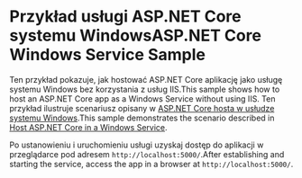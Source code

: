# <a name="aspnet-core-windows-service-sample"></a><span data-ttu-id="fa5fa-101">Przykład usługi ASP.NET Core systemu Windows</span><span class="sxs-lookup"><span data-stu-id="fa5fa-101">ASP.NET Core Windows Service Sample</span></span>

<span data-ttu-id="fa5fa-102">Ten przykład pokazuje, jak hostować ASP.NET Core aplikację jako usługę systemu Windows bez korzystania z usług IIS.</span><span class="sxs-lookup"><span data-stu-id="fa5fa-102">This sample shows how to host an ASP.NET Core app as a Windows Service without using IIS.</span></span> <span data-ttu-id="fa5fa-103">Ten przykład ilustruje scenariusz opisany w [ASP.NET Core hosta w usłudze systemu Windows](https://docs.microsoft.com/aspnet/core/host-and-deploy/windows-service).</span><span class="sxs-lookup"><span data-stu-id="fa5fa-103">This sample demonstrates the scenario described in [Host ASP.NET Core in a Windows Service](https://docs.microsoft.com/aspnet/core/host-and-deploy/windows-service).</span></span>

<span data-ttu-id="fa5fa-104">Po ustanowieniu i uruchomieniu usługi uzyskaj dostęp do aplikacji w przeglądarce pod adresem `http://localhost:5000/`.</span><span class="sxs-lookup"><span data-stu-id="fa5fa-104">After establishing and starting the service, access the app in a browser at `http://localhost:5000/`.</span></span>

